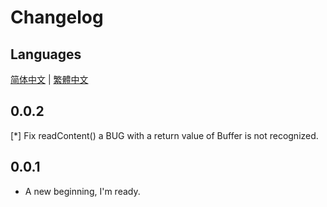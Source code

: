 # Changelog

## Languages

[简体中文](./CHANGELOG.zh-CN.md) | [繁體中文](./CHANGELOG.zh-TW.md)

## 0.0.2

[\*] Fix readContent() a BUG with a return value of Buffer is not recognized.

## 0.0.1

- A new beginning, I'm ready.